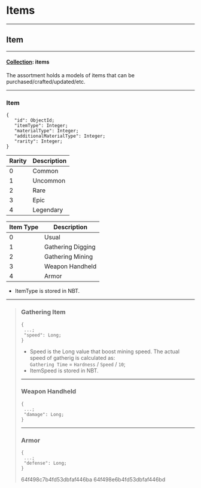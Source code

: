 # Items

---

## Item

---

#### <u>Collection</u>: items

The assortment holds a models of items that can be purchased/crafted/updated/etc.

---

### Item

```
{
   "id": ObjectId;
   "itemType": Integer;
   "materialType": Integer;
   "additionalMaterialType": Integer;
   "rarity": Integer;
}
```

| Rarity | Description |
|--------|-------------|
| 0      | Common      |
| 1      | Uncommon    |
| 2      | Rare        |
| 3      | Epic        |
| 4      | Legendary   |

| Item Type | Description       |
|-----------|-------------------|
| 0         | Usual             |
| 1         | Gathering Digging |
| 2         | Gathering Mining  |
| 3         | Weapon Handheld   |
| 4         | Armor             |"

- ItemType is stored in NBT.

---

> ### Gathering Item
> ```
> {
>  ...;
>  "speed": Long;
> }
> ``` 
> - Speed is the Long value that boost mining speed. The actual speed of gatherig is calculated
    as: <br/> `Gathering Time` = `Hardness` / `Speed` / `10`;
> - ItemSpeed is stored in NBT.
> ---
>
> ### Weapon Handheld
> ```
> {
>  ...;
>  "damage": Long;
> }
> ```
>
> ---
>
> ### Armor
> ```
> {
>  ...;
>  "defense": Long;
> }
> ```
>
> 64f498c7b4fd53dbfaf446ba
> 64f498e6b4fd53dbfaf446bd